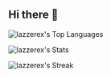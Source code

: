 ## Hi there 👋
![lazzerex's Top Languages](https://github-readme-stats.vercel.app/api/top-langs/?username=lazzerex&theme=dracula&show_icons=true&hide_border=true&layout=compact&langs_count=14&hide=php)

![lazzerex's Stats](https://github-readme-stats.vercel.app/api?username=lazzerex&theme=dracula&show_icons=true&hide_border=true&count_private=true)

![lazzerex's Streak](https://github-readme-streak-stats.herokuapp.com/?user=lazzerex&theme=dracula&hide_border=true)




